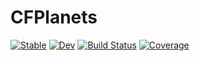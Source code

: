 # CFPlanets

[![Stable](https://img.shields.io/badge/docs-stable-blue.svg)](https://ClimFlows.github.io/CFPlanets.jl/stable/)
[![Dev](https://img.shields.io/badge/docs-dev-blue.svg)](https://ClimFlows.github.io/CFPlanets.jl/dev/)
[![Build Status](https://github.com/ClimFlows/CFPlanets.jl/actions/workflows/CI.yml/badge.svg?branch=main)](https://github.com/ClimFlows/CFPlanets.jl/actions/workflows/CI.yml?query=branch%3Amain)
[![Coverage](https://codecov.io/gh/ClimFlows/CFPlanets.jl/branch/main/graph/badge.svg)](https://codecov.io/gh/ClimFlows/CFPlanets.jl)

